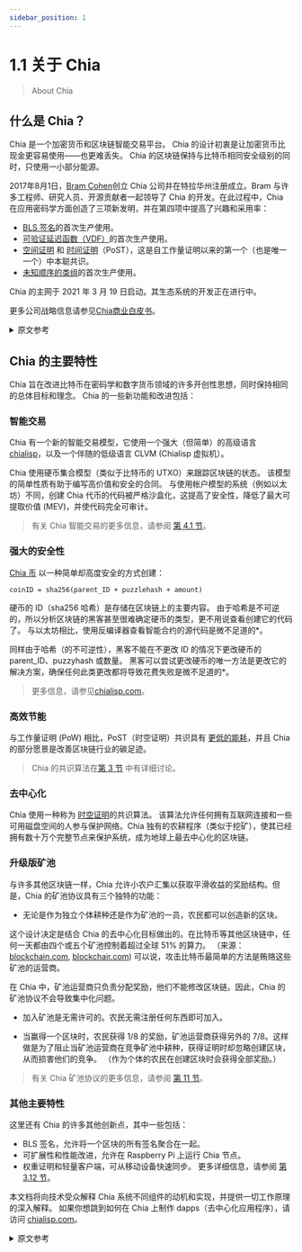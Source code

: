 ```yaml
---
sidebar_position: 1
---
```


# 1.1 关于 Chia

> About Chia

## 什么是 Chia？

Chia 是一个加密货币和区块链智能交易平台。 Chia 的设计初衷是让加密货币比现金更容易使用——也更难丢失。 Chia 的区块链保持与比特币相同安全级别的同时，只使用一小部分能源。

2017年8月1日，[Bram Cohen](https://www.chia.net/profiles/bram-cohen "Bram Cohen's Chia profile")创立 Chia 公司并在特拉华州注册成立。Bram 与许多工程师、研究人员、开源贡献者一起领导了 Chia 的开发。在此过程中，Chia 在应用密码学方面创造了三项新发明，并在第四项中提高了兴趣和采用率：
  * [BLS 签名](https://github.com/Chia-Network/bls-signatures "Chia's BLS Signatures on GitHub")的首次生产使用。
  * [可验证延迟函数（VDF）](https://github.com/Chia-Network/chiavdf "Chia's VDF on GitHub")的首次生产使用。
  * [空间证明](https://github.com/Chia-Network/chiapos "Chia's Proof of Space repository on GitHub") 和 [时间证明](https://github.com/Chia-Network/chiavdf "Chia's VDF on GitHub")（PoST），这是自工作量证明以来的第一个（也是唯一一个）中本聪共识。
  * [未知顺序的类组](https://github.com/Chia-Network/vdf-competition/blob/main/classgroups.pdf "Binary quadratic forms white paper, by Lipa Long")的首次生产使用。

Chia 的主网于 2021 年 3 月 19 日启动。其生态系统的开发正在进行中。

更多公司战略信息请参见[Chia商业白皮书](https://www.chia.net/whitepaper "Chia's business white paper")。

<details>
<summary>原文参考</summary>

- ## What is Chia?

Chia is a cryptocurrency and blockchain smart transaction platform. Chia was designed from the ground up to make cryptocurrency easier to use -- and harder to lose -- than cash. Chia's blockchain maintains the same level of security as Bitcoin's, while using a fraction of the energy.

On August 1, 2017, [Bram Cohen](https://www.chia.net/profiles/bram-cohen "Bram Cohen's Chia profile") founded the Chia company and incorporated it in the state of Delaware. Bram led the development of Chia, along with many engineers, researchers, and open source contributors. Along the way, Chia created three new inventions in applied cryptography, and advanced the interest and adoption in a fourth:
  * The first production use of [BLS Signatures](https://github.com/Chia-Network/bls-signatures "Chia's BLS Signatures on GitHub").
  * The first production use of a [Verifiable Delay Function (VDF)](https://github.com/Chia-Network/chiavdf "Chia's VDF on GitHub").
  * [Proofs of Space](https://github.com/Chia-Network/chiapos "Chia's Proof of Space repository on GitHub") and [Time](https://github.com/Chia-Network/chiavdf "Chia's VDF on GitHub") (PoST), the first (and only) Nakamoto consensus since Proof of Work.
  * The first production use of [class groups of unknown order](https://github.com/Chia-Network/vdf-competition/blob/main/classgroups.pdf "Binary quadratic forms white paper, by Lipa Long").

Chia's mainnet was launched on March 19, 2021. Development of its ecosystem is ongoing.

For more information on the company's strategies, see [Chia's business white paper](https://www.chia.net/whitepaper "Chia's business white paper").

</details>

## Chia 的主要特性

Chia 旨在改进比特币在密码学和数字货币领域的许多开创性思想，同时保持相同的总体目标和理念。 Chia 的一些新功能和改进包括：

### 智能交易

Chia 有一个新的智能交易模型，它使用一个强大（但简单）的高级语言 [chialisp](https://chialisp.com "Chialisp.com")，以及一个伴随的低级语言 CLVM (Chialisp 虚拟机）。

Chia 使用硬币集合模型（类似于比特币的 UTXO）来跟踪区块链的状态。 该模型的简单性质有助于编写高价值和安全的合同。 与使用帐户模型的系统（例如以太坊）不同，创建 Chia 代币的代码被严格沙盒化，这提高了安全性，降低了最大可提取价值 (MEV)，并使代码完全可审计。

> 有关 Chia 智能交易的更多信息，请参阅 [第 4.1 节](/docs/04coin-set-model/what-is-a-coin "Section 4.1: Coins, Puzzles, and Solutions")。

### 强大的安全性

[Chia 币](https://chialisp.com/docs/coins_spends_and_wallets "Tutorial on Chia's coins") 以一种简单却高度安全的方式创建：

`coinID = sha256(parent_ID + puzzlehash + amount)`

硬币的 ID（sha256 哈希）是存储在区块链上的主要内容。 由于哈希是不可逆的，所以分析区块链的黑客甚至很难确定硬币的类型，更不用说查看创建它的代码了。 与以太坊相比，使用反编译器查看智能合约的源代码是微不足道的*。

同样由于哈希（的不可逆性），黑客不能在不更改 ID 的情况下更改硬币的 parent_ID、puzzyhash 或数量。 黑客可以尝试更改硬币的唯一方法是更改它的解决方案，确保任何此类更改都将导致花费失败是微不足道的*。

> 更多信息，请参见[chialisp.com](https://chialisp.com/ "Chialisp.com")。

### 高效节能

与工作量证明 (PoW) 相比，PoST（时空证明）共识具有 [更低的能耗](https://chiapower.org "Chia's energy consumption statistics")，并且 Chia 的部分愿景是改善区块链行业的碳足迹。

> Chia 的共识算法在[第 3 节](/docs/03consensus/consensus_intro "Section 3.1: Chia Consensus") 中有详细讨论。

### 去中心化

Chia 使用一种称为 [时空证明](https://www.chia.net/assets/ChiaGreenPaper.pdf "Chia's Green Paper")的共识算法。 该算法允许任何拥有互联网连接和一些可用磁盘空间的人参与保护网络。Chia 独有的农耕程序（类似于挖矿），使其已经拥有数十万个完整节点来保护系统，成为地球上最去中心化的区块链。

### 升级版矿池

与许多其他区块链一样，Chia 允许小农户汇集以获取平滑收益的奖励结构。但是，Chia 的矿池协议具有三个独特的功能：

* 无论是作为独立个体耕种还是作为矿池的一员，农民都可以创造新的区块。
  
这个设计决定是结合 Chia 的去中心化目标做出的。在比特币等其他区块链中，任何一天都由四个或五个矿池控制着超过全球 51% 的算力。 （来源：[blockchain.com](https://www.blockchain.com/pools "blockchain.com pie chart of Bitcoin's hashrate distribution"), [blockchair.com](https://blockchair.com/bitcoin/charts/hashrate-distribution "blockchair.com pie chart of Bitcoin's hashrate distribution")) 可以说，攻击比特币最简单的方法是贿赂这些矿池的运营商。

在 Chia 中，矿池运营商只负责分配奖励，他们不能修改区块链。因此，Chia 的矿池协议不会导致集中化问题。

* 加入矿池是无需许可的。农民无需注册任何东西即可加入。

* 当赢得一个区块时，农民获得 1/8 的奖励，矿池运营商获得另外的 7/8。这样做是为了阻止当矿池运营商在竞争矿池中耕种，获得证明时却忽略创建区块，从而损害他们的竞争。 （作为个体的农民在创建区块时会获得全部奖励。）

> 有关 Chia 矿池协议的更多信息，请参阅 [第 11 节](/docs/11pooling/pooling "Section 11: Pooling")。

### 其他主要特性

这里还有 Chia 的许多其他创新点，其中一些包括：
* BLS 签名，允许将一个区块的所有签名聚合在一起。
* 可扩展性和性能改进，允许在 Raspberry Pi 上运行 Chia 节点。
* 权重证明和轻量客户端，可从移动设备快速同步。 更多详细信息，请参阅 [第 3.12 节](/docs/03consensus/light_clients "Section 3.12: Chia Light Clients")。

本文档将向技术受众解释 Chia 系统不同组件的动机和实现，并提供一切工作原理的深入解释。 如果你想跳到如何在 Chia 上制作 dapps（去中心化应用程序），请访问 [chialisp.com](https://chialisp.com)。

<details>
<summary>原文参考</summary>

- ## Chia's key features

Chia aims to improve upon Bitcoin's many pioneering ideas in the fields of cryptography and digital currencies, while maintaining the same overall purpose and philosophy. Some of Chia's new features and improvements include:

- ### Smart transactions

Chia has a new smart transaction model, which uses a powerful (yet simple) higher-level language called [chialisp](https://chialisp.com "Chialisp.com"), and an accompanying lower-level language called CLVM (ChiaLisp Virtual Machine).

Chia uses the coin set model (similar to Bitcoin's UTXO) to track the blockchain's state. The simple nature of this model facilitates the writing of high value and secure contracts. Unlike in systems that use the account model such as Ethereum, the code that creates Chia's coins is strongly sandboxed. This increases security, reduces Maximum Extractable Value (MEV), and makes the code fully auditable.

>For more info on Chia's smart transactions, see [Section 4.1](/docs/04coin-set-model/what-is-a-coin "Section 4.1: Coins, Puzzles, and Solutions").

- ### Strong Security

[Chia's coins](https://chialisp.com/docs/coins_spends_and_wallets "Tutorial on Chia's coins") are created in a simple, yet highly secure manner:

`coinID = sha256(parent_ID + puzzlehash + amount)`

The coin's ID (a sha256 hash) is the main aspect that's stored on the blockchain. Hashes are not reversible, so it's very difficult for a hacker analyzing the blockchain to even determine what a coin's type is, let alone to view the code that created it. Contrast that with Ethereum, where it's trivial to view a smart contract's source code by using a decompiler.

Also due to hashing, a hacker cannot change a coin's parent_ID, puzzlehash, or amount without changing the ID as well. The only aspect of a coin that a hacker can attempt to change is its solution, and it's trivial to ensure that any such changes will result in a failure to spend the coin.

>For more info, see [chialisp.com](https://chialisp.com/ "Chialisp.com").

- ### Energy efficient

The PoST consensus has a much [lower energy consumption](https://chiapower.org "Chia's energy consumption statistics") compared to Proof of Work (PoW), and part of Chia's
vision involves improving the carbon footprint of the blockchain industry.

>Chia's consensus algorithm is discussed in detail in [Section 3](/docs/03consensus/consensus_intro "Section 3.1: Chia Consensus").

- ### Decentralized

Chia uses a consensus algorithm called [Proofs of Space and Time](https://www.chia.net/assets/ChiaGreenPaper.pdf "Chia's Green Paper"). This algorithm allows anyone with an internet connection and some free disk space to participate in securing the network. Because of this process of farming (analogous to mining), Chia has become the most decentralized blockchain on the planet, with hundreds of thousands of full nodes securing the system.

- ### Improved Pooling

Like many other blockchains, Chia allows pooling to smooth out the rewards structure for smaller farmers. However, Chia's pooling protocol has three unique features:

  * Farmers create new blocks, whether they're farming solo or as a member of a pool.
  
  This design decision was made in conjunction with Chia's goal of decentralization. In other blockchains such as Bitcoin, four or five pools control over 51% of the global hashrate on any given day. (Sources: [blockchain.com](https://www.blockchain.com/pools "blockchain.com pie chart of Bitcoin's hashrate distribution"), [blockchair.com](https://blockchair.com/bitcoin/charts/hashrate-distribution "blockchair.com pie chart of Bitcoin's hashrate distribution")) Arguably, the easiest way to attack Bitcoin would be to bribe each of these pools' operators.

  In Chia, the pool operators are only responsible for distributing rewards. They cannot modify the blockchain. Therefore, Chia's pooling protocol doesn't lead to increased centralization.

  * Joining a pool is permissionless. Farmers don't need to sign up for anything in order to join.

  * When a block is won, the farmer gets 1/8 of the rewards, and the pool operator gets the other 7/8. This was done to discourage pool operators from harming their competition by farming on a competing pool and neglecting to create a block when they find a proof. (Solo farmers collect the entire reward when they create a block.)

>For more info on Chia's pooling protocol, see [Section 11](/docs/11pooling/pooling "Section 11: Pooling").

- ### Other key features

There are many other innovations in Chia, some of which include:
* BLS signatures, which allow aggregating all of a block's signatures together.
* Scalability and performance improvements, which allow running a Chia node on a Raspberry Pi.
* Weight proofs and light clients, which enable fast syncing from a mobile device. For more info, see [Section 3.12](/docs/03consensus/light_clients "Section 3.12: Chia Light Clients") .

This documentation will explain the motivation and implementation of the different components of the Chia system to a technical audience, and provide in-depth explanations of how everything works. If you would like to skip to how to make dapps (decentralized
apps) on Chia, please visit [chialisp.com](https://chialisp.com).
  
</details>
